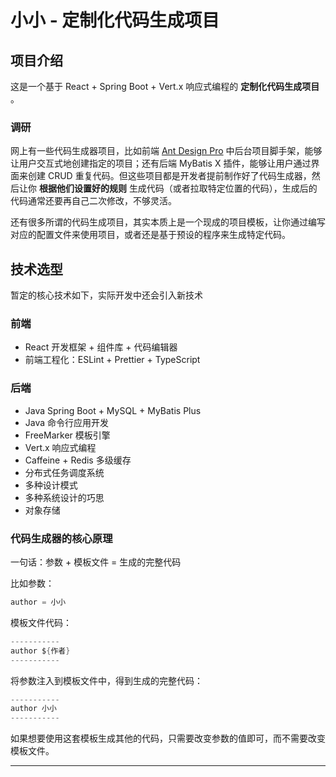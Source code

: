 #  小小 - 定制化代码生成项目

## 项目介绍

这是一个基于 React + Spring Boot + Vert.x 响应式编程的 **定制化代码生成项目** 。

### 调研

网上有一些代码生成器项目，比如前端 [Ant Design Pro](https://pro.ant.design/zh-CN) 中后台项目脚手架，能够让用户交互式地创建指定的项目；还有后端 MyBatis X 插件，能够让用户通过界面来创建 CRUD 重复代码。但这些项目都是开发者提前制作好了代码生成器，然后让你 **根据他们设置好的规则** 生成代码（或者拉取特定位置的代码），生成后的代码通常还要再自己二次修改，不够灵活。

还有很多所谓的代码生成项目，其实本质上是一个现成的项目模板，让你通过编写对应的配置文件来使用项目，或者还是基于预设的程序来生成特定代码。

## 技术选型

暂定的核心技术如下，实际开发中还会引入新技术

### 前端

- React 开发框架 + 组件库 + 代码编辑器
- 前端工程化：ESLint + Prettier + TypeScript

### 后端

- Java Spring Boot + MySQL + MyBatis Plus
- Java 命令行应用开发
- FreeMarker 模板引擎
- Vert.x 响应式编程
- Caffeine + Redis 多级缓存
- 分布式任务调度系统
- 多种设计模式
- 多种系统设计的巧思
- 对象存储

### 代码生成器的核心原理

一句话：参数 + 模板文件 = 生成的完整代码

比如参数：

```java
author = 小小
```

模板文件代码：

```java
-----------
author ${作者}
-----------
```

将参数注入到模板文件中，得到生成的完整代码：

```java
-----------
author 小小
-----------
```

如果想要使用这套模板生成其他的代码，只需要改变参数的值即可，而不需要改变模板文件。

------
